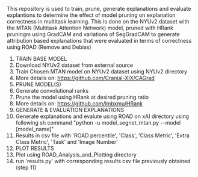 This repository is used to train, prune, generate explanations and evaluate explantions to determine the effect of model pruning on explanation correctness in multitask learning. This is done on the NYUv2 dataset with the MTAN (Multitask Attention Network) model, pruned with HRank pruningm using GradCAM and variations of SegGradCAM to generate attribution based explanations that were evaluated in terms of correctness using ROAD (Remove and Debias)

1. TRAIN BASE MODEL
  2. Download NYUv2 dataset from external source
  3. Train Chosen MTAN model on NYUv2 dataset using NYUv2 directory
  4. More details on: https://github.com/Cranial-XIX/CAGrad
5. PRUNE MODEL(S)
  6. Generate convolutional ranks
  7. Prune the model using HRank at desired pruning ratio
  8. More details on: https://github.com/lmbxmu/HRank
9. GENERATE & EVALUATION EXPLANATIONS
  10. Generate explanations and evalute using ROAD on xAI directory using following sh command "python -u model_segnet_mtan.py --model [model_name]"
  11. Results in csv file with 'ROAD percentile', 'Class', 'Class Metric', 'Extra Class Metric', 'Task' and 'Image Number'
12. PLOT RESULTS
  13. Plot using ROAD_Analysis_and_Plotting directory
  14. run 'results.py' with corresponding results csv file previously obtained (step 11)

